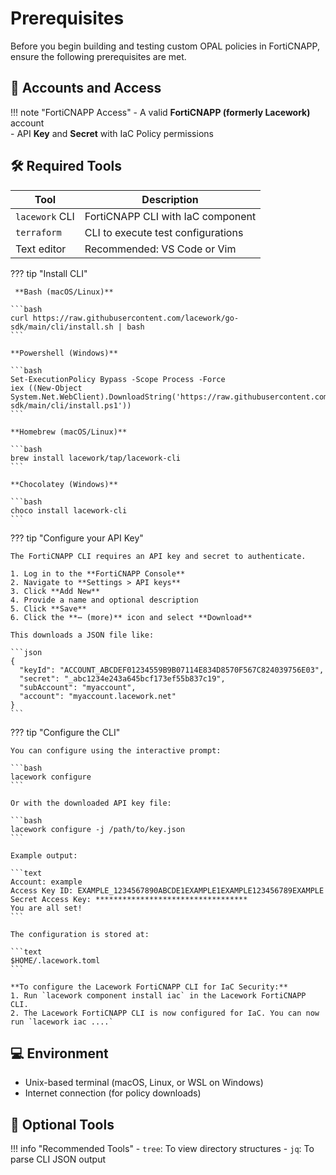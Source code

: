 # Prerequisites

Before you begin building and testing custom OPAL policies in FortiCNAPP, ensure the following prerequisites are met.

## 🧾 Accounts and Access

!!! note "FortiCNAPP Access"
    - A valid **FortiCNAPP (formerly Lacework)** account  
    - API **Key** and **Secret** with IaC Policy permissions

## 🛠 Required Tools

| Tool            | Description                             |
|-----------------|-----------------------------------------|
| `lacework` CLI  | FortiCNAPP CLI with IaC component       |
| `terraform`     | CLI to execute test configurations      |
| Text editor     | Recommended: VS Code or Vim             |

??? tip "Install CLI"

     **Bash (macOS/Linux)**

    ```bash
    curl https://raw.githubusercontent.com/lacework/go-sdk/main/cli/install.sh | bash
    ```
    
    **Powershell (Windows)**
    
    ```bash
    Set-ExecutionPolicy Bypass -Scope Process -Force
    iex ((New-Object System.Net.WebClient).DownloadString('https://raw.githubusercontent.com/lacework/go-sdk/main/cli/install.ps1'))
    ```
    
    **Homebrew (macOS/Linux)**
    
    ```bash
    brew install lacework/tap/lacework-cli
    ```
    
    **Chocolatey (Windows)**
    
    ```bash
    choco install lacework-cli
    ```

??? tip "Configure your API Key"

    The FortiCNAPP CLI requires an API key and secret to authenticate.
    
    1. Log in to the **FortiCNAPP Console**
    2. Navigate to **Settings > API keys**
    3. Click **Add New**
    4. Provide a name and optional description
    5. Click **Save**
    6. Click the **⋯ (more)** icon and select **Download**
    
    This downloads a JSON file like:
    
    ```json
    {
      "keyId": "ACCOUNT_ABCDEF01234559B9B07114E834D8570F567C824039756E03",
      "secret": "_abc1234e243a645bcf173ef55b837c19",
      "subAccount": "myaccount",
      "account": "myaccount.lacework.net"
    }
    ```

??? tip "Configure the CLI"

    You can configure using the interactive prompt:
    
    ```bash
    lacework configure
    ```
    
    Or with the downloaded API key file:
    
    ```bash
    lacework configure -j /path/to/key.json
    ```
    
    Example output:
    
    ```text
    Account: example
    Access Key ID: EXAMPLE_1234567890ABCDE1EXAMPLE1EXAMPLE123456789EXAMPLE
    Secret Access Key: **********************************
    You are all set!
    ```
    
    The configuration is stored at:
    
    ```text
    $HOME/.lacework.toml
    ```

    **To configure the Lacework FortiCNAPP CLI for IaC Security:**
    1. Run `lacework component install iac` in the Lacework FortiCNAPP CLI.
    2. The Lacework FortiCNAPP CLI is now configured for IaC. You can now run `lacework iac ....`

## 💻 Environment

- Unix-based terminal (macOS, Linux, or WSL on Windows)
- Internet connection (for policy downloads)

## 🔧 Optional Tools

!!! info "Recommended Tools"
    - `tree`: To view directory structures
    - `jq`: To parse CLI JSON output
